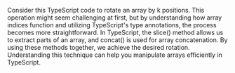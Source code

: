 Consider this TypeScript code to rotate an array by k positions. This operation might seem challenging at first, but by understanding how array indices function and utilizing TypeScript's type annotations, the process becomes more straightforward. In TypeScript, the slice() method allows us to extract parts of an array, and concat() is used for array concatenation. By using these methods together, we achieve the desired rotation. Understanding this technique can help you manipulate arrays efficiently in TypeScript.

